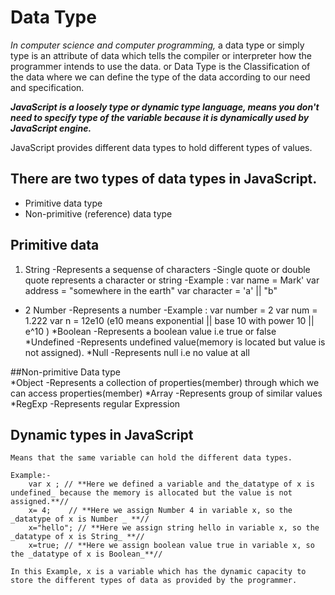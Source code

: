 # Data Type

_In computer science and computer programming,_ a data type or simply type is an attribute of data which tells the compiler or interpreter how the programmer intends to use the data.
or
Data Type is the Classification of the data where we can define the type of the data according to our need and specification.

**_JavaScript is a loosely type or dynamic type language, means you don't need to specify type of the variable because it is dynamically used by JavaScript engine._**

JavaScript provides different data types to hold different types of values.

## There are two types of data types in JavaScript.

- Primitive data type
- Non-primitive (reference) data type

## Primitive data

1. String
   -Represents a sequense of characters
   -Single quote or double quote represents a character or string
   -Example :
   var name = Mark'
   var address = "somewhere in the earth"
   var character = 'a' || "b"

- 2 Number
  -Represents a number
  -Example :
  var number = 2
  var num = 1.222
  var n = 12e10 (e10 means exponential || base 10 with power 10 || e^10 )
  \*Boolean
  -Represents a boolean value i.e true or false
  \*Undefined
  -Represents undefined value(memory is located but value is not assigned).
  \*Null
  -Represents null i.e no value at all

##Non-primitive Data type  
 *Object
-Represents a collection of properties(member) through which we can access properties(member)
*Array
-Represents group of similar values
\*RegExp
-Represents regular Expression

## Dynamic types in JavaScript

    Means that the same variable can hold the different data types.

    Example:-
        var x ; // **Here we defined a variable and the_datatype of x is undefined_ because the memory is allocated but the value is not assigned.**//
        x= 4;    // **Here we assign Number 4 in variable x, so the _datatype of x is Number _ **//
        x="hello"; // **Here we assign string hello in variable x, so the _datatype of x is String_ **//
        x=true; // **Here we assign boolean value true in variable x, so the _datatype of x is Boolean_**//

    In this Example, x is a variable which has the dynamic capacity to store the different types of data as provided by the programmer.
